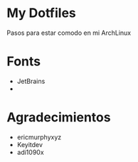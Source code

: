 # My Dotfiles
Pasos para estar comodo en mi ArchLinux

# Fonts
- JetBrains
- 

# Agradecimientos
- ericmurphyxyz 
- Keyitdev 
- adi1090x 
